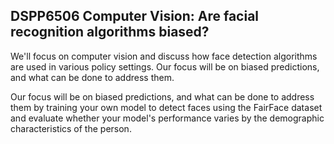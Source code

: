 ## DSPP6506 Computer Vision: Are facial recognition algorithms biased?

We'll focus on computer vision and discuss how face detection algorithms are used in various policy settings. Our focus will be on biased predictions, and what can be done to address them. 

Our focus will be on biased predictions, and what can be done to address them by training your own model to detect faces using the FairFace dataset and evaluate whether your model's performance varies by the demographic characteristics of the person.

